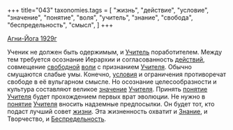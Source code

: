 +++
title="043"
taxonomies.tags = [
 "жизнь",
 "действие",
 "условие",
 "значение",
 "понятие",
 "воля",
 "учитель",
 "знание",
 "свобода",
 "беспредельность",
 "смысл",
]
+++

[Агни-Йога 1929г](/agni/1929)

Ученик не должен быть одержимым, и [Учитель](/tags/учитель) поработителем. Между тем требуется осознание Иерархии и согласованность [действий](/tags/действие), совмещение [свободной](/tags/свобода) [воли](/tags/воля) с признанием [Учителя](/tags/учитель). Обычно смущаются слабые умы. Конечно, [условия](/tags/условие) и ограничения противоречат свободе в её вульгарном смысле. Но осознание целесообразности и культура составляют великое [значение](/tags/значение) [Учителя](/tags/учитель). Принять [понятие](/tags/понятие) [Учителя](/tags/учитель) будет прохождением первых врат эволюции. Не нужно в [понятие](/tags/понятие) [Учителя](/tags/учитель) вносить надземные предпосылки. Он будет тот, кто подаст лучший совет [жизни](/tags/жизнь). Эта жизненность охватит и [Знание](/tags/знание), и Творчество, и [Беспредельность](/tags/беспредельность).
